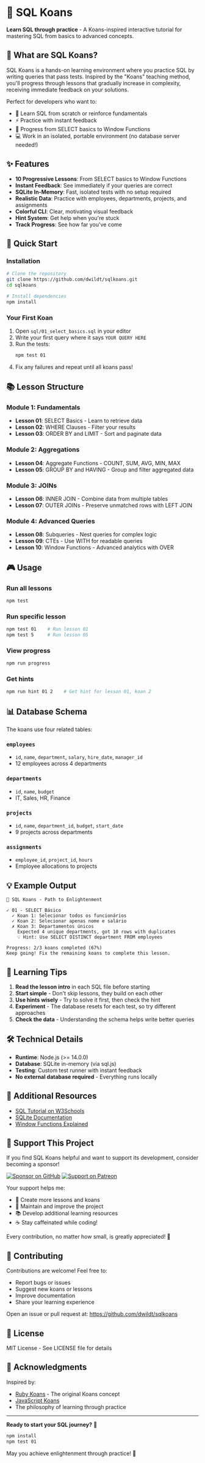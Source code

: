 # 🧘 SQL Koans

**Learn SQL through practice** - A Koans-inspired interactive tutorial for mastering SQL from basics to advanced concepts.

## 📖 What are SQL Koans?

SQL Koans is a hands-on learning environment where you practice SQL by writing queries that pass tests. Inspired by the "Koans" teaching method, you'll progress through lessons that gradually increase in complexity, receiving immediate feedback on your solutions.

Perfect for developers who want to:
- 🎯 Learn SQL from scratch or reinforce fundamentals
- ⚡ Practice with instant feedback
- 🚀 Progress from SELECT basics to Window Functions
- 💻 Work in an isolated, portable environment (no database server needed!)

## ✨ Features

- **10 Progressive Lessons**: From SELECT basics to Window Functions
- **Instant Feedback**: See immediately if your queries are correct
- **SQLite In-Memory**: Fast, isolated tests with no setup required
- **Realistic Data**: Practice with employees, departments, projects, and assignments
- **Colorful CLI**: Clear, motivating visual feedback
- **Hint System**: Get help when you're stuck
- **Track Progress**: See how far you've come

## 🚀 Quick Start

### Installation

```bash
# Clone the repository
git clone https://github.com/dwildt/sqlkoans.git
cd sqlkoans

# Install dependencies
npm install
```

### Your First Koan

1. Open `sql/01_select_basics.sql` in your editor
2. Write your first query where it says `YOUR QUERY HERE`
3. Run the tests:
   ```bash
   npm test 01
   ```
4. Fix any failures and repeat until all koans pass!

## 📚 Lesson Structure

### Module 1: Fundamentals
- **Lesson 01**: SELECT Basics - Learn to retrieve data
- **Lesson 02**: WHERE Clauses - Filter your results
- **Lesson 03**: ORDER BY and LIMIT - Sort and paginate data

### Module 2: Aggregations
- **Lesson 04**: Aggregate Functions - COUNT, SUM, AVG, MIN, MAX
- **Lesson 05**: GROUP BY and HAVING - Group and filter aggregated data

### Module 3: JOINs
- **Lesson 06**: INNER JOIN - Combine data from multiple tables
- **Lesson 07**: OUTER JOINs - Preserve unmatched rows with LEFT JOIN

### Module 4: Advanced Queries
- **Lesson 08**: Subqueries - Nest queries for complex logic
- **Lesson 09**: CTEs - Use WITH for readable queries
- **Lesson 10**: Window Functions - Advanced analytics with OVER

## 🎮 Usage

### Run all lessons
```bash
npm test
```

### Run specific lesson
```bash
npm test 01    # Run lesson 01
npm test 5     # Run lesson 05
```

### View progress
```bash
npm run progress
```

### Get hints
```bash
npm run hint 01 2    # Get hint for lesson 01, koan 2
```

## 📊 Database Schema

The koans use four related tables:

### `employees`
- `id`, `name`, `department`, `salary`, `hire_date`, `manager_id`
- 12 employees across 4 departments

### `departments`
- `id`, `name`, `budget`
- IT, Sales, HR, Finance

### `projects`
- `id`, `name`, `department_id`, `budget`, `start_date`
- 9 projects across departments

### `assignments`
- `employee_id`, `project_id`, `hours`
- Employee allocations to projects

## 💡 Example Output

```
🧘 SQL Koans - Path to Enlightenment

✓ 01 - SELECT Básico
  ✓ Koan 1: Selecionar todos os funcionários
  ✓ Koan 2: Selecionar apenas nome e salário
  ✗ Koan 3: Departamentos únicos
    Expected 4 unique departments, got 10 rows with duplicates
    💡 Hint: Use SELECT DISTINCT department FROM employees

Progress: 2/3 koans completed (67%)
Keep going! Fix the remaining koans to complete this lesson.
```

## 🎯 Learning Tips

1. **Read the lesson intro** in each SQL file before starting
2. **Start simple** - Don't skip lessons, they build on each other
3. **Use hints wisely** - Try to solve it first, then check the hint
4. **Experiment** - The database resets for each test, so try different approaches
5. **Check the data** - Understanding the schema helps write better queries

## 🛠️ Technical Details

- **Runtime**: Node.js (>= 14.0.0)
- **Database**: SQLite in-memory (via sql.js)
- **Testing**: Custom test runner with instant feedback
- **No external database required** - Everything runs locally

## 📖 Additional Resources

- [SQL Tutorial on W3Schools](https://www.w3schools.com/sql/)
- [SQLite Documentation](https://www.sqlite.org/docs.html)
- [Window Functions Explained](https://www.sqlite.org/windowfunctions.html)

## 💖 Support This Project

If you find SQL Koans helpful and want to support its development, consider becoming a sponsor!

[![Sponsor on GitHub](https://img.shields.io/badge/Sponsor-GitHub-pink?logo=github)](https://github.com/sponsors/dwildt)
[![Support on Patreon](https://img.shields.io/badge/Support-Patreon-orange?logo=patreon)](https://patreon.com/dwildt)

Your support helps me:
- 🚀 Create more lessons and koans
- 🐛 Maintain and improve the project
- 📚 Develop additional learning resources
- ☕ Stay caffeinated while coding!

Every contribution, no matter how small, is greatly appreciated! 🙏

## 🤝 Contributing

Contributions are welcome! Feel free to:
- Report bugs or issues
- Suggest new koans or lessons
- Improve documentation
- Share your learning experience

Open an issue or pull request at: https://github.com/dwildt/sqlkoans

## 📝 License

MIT License - See LICENSE file for details

## 🙏 Acknowledgments

Inspired by:
- [Ruby Koans](http://rubykoans.com/) - The original Koans concept
- [JavaScript Koans](https://github.com/mrdavidlaing/javascript-koans)
- The philosophy of learning through practice

---

**Ready to start your SQL journey?** 🚀

```bash
npm install
npm test 01
```

May you achieve enlightenment through practice! 🧘

